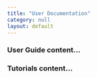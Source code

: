 ```yaml
---
title: "User Documentation"
category: null
layout: default
---
```



### User Guide content...

### Tutorials content...
